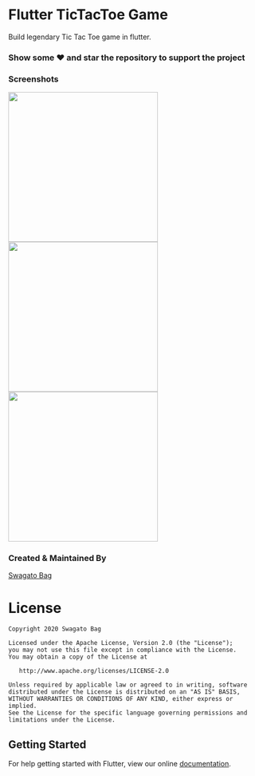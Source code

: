 # Flutter TicTacToe Game

Build legendary Tic Tac Toe game in flutter.

### Show some :heart: and star the repository to support the project

### Screenshots

<img src="images/ss1.png" height="300em" />
<img src="images/ss2.png" height="300em" />
<img src="images/ss3.png" height="300em" />

### Created & Maintained By

[Swagato Bag](https://github.com/swagatobag2000)


# License

    Copyright 2020 Swagato Bag

    Licensed under the Apache License, Version 2.0 (the "License");
    you may not use this file except in compliance with the License.
    You may obtain a copy of the License at

       http://www.apache.org/licenses/LICENSE-2.0

    Unless required by applicable law or agreed to in writing, software
    distributed under the License is distributed on an "AS IS" BASIS,
    WITHOUT WARRANTIES OR CONDITIONS OF ANY KIND, either express or implied.
    See the License for the specific language governing permissions and
    limitations under the License.

## Getting Started

For help getting started with Flutter, view our online
[documentation](https://flutter.io/).

